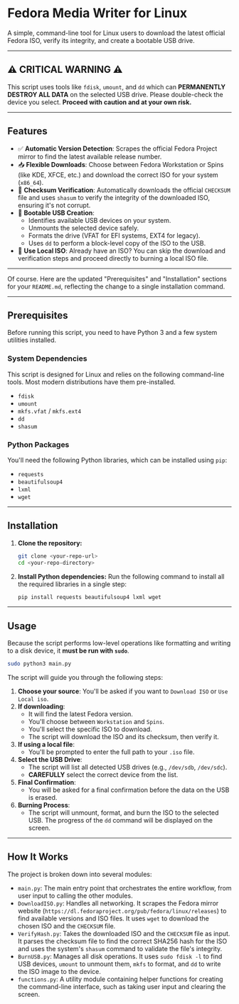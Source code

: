 # Fedora Media Writer for Linux

A simple, command-line tool for Linux users to download the latest official Fedora ISO, verify its integrity, and create a bootable USB drive.

-----

## ⚠️ CRITICAL WARNING ⚠️

This script uses tools like `fdisk`, `umount`, and `dd` which can **PERMANENTLY DESTROY ALL DATA** on the selected USB drive. Please double-check the device you select. **Proceed with caution and at your own risk.**

-----

## Features

  * ✅ **Automatic Version Detection**: Scrapes the official Fedora Project mirror to find the latest available release number.
  * 📥 **Flexible Downloads**: Choose between Fedora Workstation or Spins (like KDE, XFCE, etc.) and download the correct ISO for your system (`x86_64`).
  * 🔑 **Checksum Verification**: Automatically downloads the official `CHECKSUM` file and uses `shasum` to verify the integrity of the downloaded ISO, ensuring it's not corrupt.
  * 💾 **Bootable USB Creation**:
      * Identifies available USB devices on your system.
      * Unmounts the selected device safely.
      * Formats the drive (VFAT for EFI systems, EXT4 for legacy).
      * Uses `dd` to perform a block-level copy of the ISO to the USB.
  * 📂 **Use Local ISO**: Already have an ISO? You can skip the download and verification steps and proceed directly to burning a local ISO file.

-----

Of course. Here are the updated "Prerequisites" and "Installation" sections for your `README.md`, reflecting the change to a single installation command.

-----

## Prerequisites

Before running this script, you need to have Python 3 and a few system utilities installed.

### System Dependencies

This script is designed for Linux and relies on the following command-line tools. Most modern distributions have them pre-installed.

  * `fdisk`
  * `umount`
  * `mkfs.vfat` / `mkfs.ext4`
  * `dd`
  * `shasum`

### Python Packages

You'll need the following Python libraries, which can be installed using `pip`:

  * `requests`
  * `beautifulsoup4`
  * `lxml`
  * `wget`

-----

## Installation

1.  **Clone the repository:**

    ```bash
    git clone <your-repo-url>
    cd <your-repo-directory>
    ```

2.  **Install Python dependencies:**
    Run the following command to install all the required libraries in a single step:

    ```bash
    pip install requests beautifulsoup4 lxml wget
    ```
-----

## Usage

Because the script performs low-level operations like formatting and writing to a disk device, it **must be run with `sudo`**.

```bash
sudo python3 main.py
```

The script will guide you through the following steps:

1.  **Choose your source**: You'll be asked if you want to `Download ISO` or `Use Local iso`.
2.  **If downloading**:
      * It will find the latest Fedora version.
      * You'll choose between `Workstation` and `Spins`.
      * You'll select the specific ISO to download.
      * The script will download the ISO and its checksum, then verify it.
3.  **If using a local file**:
      * You'll be prompted to enter the full path to your `.iso` file.
4.  **Select the USB Drive**:
      * The script will list all detected USB drives (e.g., `/dev/sdb`, `/dev/sdc`).
      * **CAREFULLY** select the correct device from the list.
5.  **Final Confirmation**:
      * You will be asked for a final confirmation before the data on the USB is erased.
6.  **Burning Process**:
      * The script will unmount, format, and burn the ISO to the selected USB. The progress of the `dd` command will be displayed on the screen.

-----

## How It Works

The project is broken down into several modules:

  * `main.py`: The main entry point that orchestrates the entire workflow, from user input to calling the other modules.
  * `DownloadISO.py`: Handles all networking. It scrapes the Fedora mirror website (`https://dl.fedoraproject.org/pub/fedora/linux/releases`) to find available versions and ISO files. It uses `wget` to download the chosen ISO and the `CHECKSUM` file.
  * `VerifyHash.py`: Takes the downloaded ISO and the `CHECKSUM` file as input. It parses the checksum file to find the correct SHA256 hash for the ISO and uses the system's `shasum` command to validate the file's integrity.
  * `BurnUSB.py`: Manages all disk operations. It uses `sudo fdisk -l` to find USB devices, `umount` to unmount them, `mkfs` to format, and `dd` to write the ISO image to the device.
  * `functions.py`: A utility module containing helper functions for creating the command-line interface, such as taking user input and clearing the screen.
